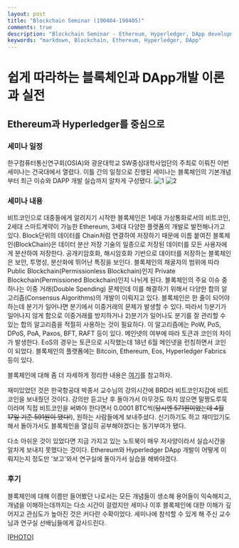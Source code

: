 ```yaml
---
layout: post
title: "Blockchain Seminar (190404-190405)"
comments: true
description: "Blockchain Seminar - Ethereum, Hyperledger, DApp development"
keywords: "markdown, Blockchain, Ethereum, Hyperledger, DApp"
---
```


# 쉽게 따라하는 블록체인과 DApp개발 이론과 실전
## Ethereum과 Hyperledger를 중심으로  

### 세미나 일정

한구컴퓨터통신연구회(OSIA)와 광운대학교 SW중심대학사업단의 주최로 이뤄진 이번 세미나는 건국대에서 열렸다. 이틀 간의 일정으로 진행된 세미나는 블록체인의 기본개념부터 최근 이슈와 DAPP 개발 실습까지 알차게 구성됐다.
![1](https://lh3.googleusercontent.com/kljmfQLeMnqFNoZo_5NUpmZhmEJ4BtQaEbxWgOGToaaatbiW3FmNjSOjJlvj1bXbNiXcaqk9Pt1ZZicnWzjeFAirmou2FeyjO4P-4xd645pwq3sDk-pmmZ1efovAKR8fGpRtI5hiYlZTY-8u23M6JxrPAJIRC7N5oQMkReFl2yi9-8gT6y2GaFSAaScZB007Jne4nr7qnTb1EXFvIb0MqwBY0arCZzuF_H4tVH3Kjo5XA0ZMSxZh-ZWUCG_dYMGZTXc73NRhohfA4QWM2T7H3eD5PUXo1hAytAIWMxY1QNoxzAc2YROjs_ymXrXvglPsGRbZz8DxJFJMcAbGuh6nddEGZZ5tfCM1Bfz1yTxRkuuSa2b9GUpdj363EYBkagyQ3V1tAYK-n54U1HaLSbsu9YHt4IRt8v0yMOtQim0smLCUVtGK1ffd6px7ZOEQe-UDPJGOjrYUNEtyaawuC00EmOvqxoMNZIoiwV_ogI109_QCv_27dEzgYQGEG3LXf928GLEgPVDC3_UDNl9HcodSUAv1gk2XnDztBVrjWGMvSSg3rVMJUzjarrugb_99jT3-pBhwfRRnIo6gieo6LAyVy7bazD5JK6QmxlJPyLni6hSUO0BIDl2BD86iSubD6XyCSATEGAqoFNU9Mz84lJqkM1J_pbbwAq8SXVDjhYTiJgpiix3mVpjbVed0gUsv_z0BMUuqKAsCDXSywTV1Kiqsp5IF=w536-h928-no)
![2](https://lh3.googleusercontent.com/ndXsv5FWRtTrTR9gTuTsu2rKzCJAFvz1kAuZaw3pooP0_O5ZNMUYl4zWKmPHo5PvqQbG2V-ogizNwtb-lqn22msKokyICrwqIEnJ_I5GN2URErUvJuzymYizbcqy5IOJLd7cxTIl0hCdhI77od0hg9JptIBc0zhAg4LDjWXt_4bZec8N0nDbvigN6gv3R0EmW3dO0bGZ6kjqeCMD5IzPc4r6nDdq8kNQAqyC2t94u9RJ1jJQ6BPE4_UW5DuBRMFalTfWaE3nf3ve9aIofrWkoSE5nOJR3gRiOaxqyCZiQ83wJpkozK0EpafvS28EE1v4OxMGQocm-wZB7R19ZSxIMweenWyo9IN1KEs6QZuZkTtw3bFZ8Ju5QXMjZhPB6R2Y3p4l3-Lib2ySSYsr3OoPsCWS2UdtADcy_ZQ-asFFihBBllsYGZDbyDvjx1PeRLObkD8Fd4KBqNE-mFlJKRJmp4N2etj9LZ13_4a1a0z57mCkE5MJi8a4xZGNl3blu4OxuiYaWZj5dEuNffLAFOPMLKww3jHoay-RvWn_IpFilyo9ya2ykXB-BTeaVUYGdwu36Fg7Nt6qwVovDCcuuTUb0golZHR38PZj7fxbTTlCEhpBnAkNPL2ZNR3-nLNCYl3yvLJIu6sLLjjw7Jm_K08hO59D7YGPmypUjj4BtauQAIhvcm5UPIr8DFzG_m7Yw7FO0YbnPul7It1TaFXzy2UgvtLl=w583-h928-no)

<div class="divider"></div>

### 세미나 내용

비트코인으로 대중들에게 알려지기 시작한 블록체인은 1세대 가상통화로서의 비트코인, 2세대 스마트계약이 가능한 Ethereum, 3세대 다양한 플랫폼의 개발로 발전해나가고 있다. Block단위의 데이터를 Chain처럼 연결하여 저장하기 때문에 이름 붙여진 블록체인(BlockChain)은 데이터 분산 저장 기술의 일종으로 저장된 데이터를 모든 사용자에게 분산하여 저장한다. 공개키암호화, 해시암호화 기반으로 데이터를 저장하는 블록체인은 보안, 투명성, 분산화에 뛰어난 특징을 보인다.
블록체인의 채굴자의 범위에 따라 Public Blockchain(Permissionless Blockchain)인지 Private Blockchain(Permissioned Blockchain)인지 나뉘게 된다.
블록체인의 주요 이슈 중 하나는 이중 거래(Double Spending) 문제인데 이를 해결하기 위해서 다양한 합의 알고리즘(Consensus Algorithms)의 개발이 이뤄지고 있다. 블록체인은 한 줄이 되어야 하는데 분기가 일어나면 분기에서 이중거래의 문제가 발생할 수 있다. 따라서 1)분기가 일어나지 않게 함으로 이중거래를 방지하거나 2)분기가 일어나도 분기를 잘 관리할 수 있는 합의 알고리즘을 적절히 사용하는 것이 필요하다. 이 알고리즘에는 PoW, PoS, DPoS, PoA, Paxos, BFT, RAFT 등이 있다.
메인넷의 여부에 따라 토큰과 코인의 차이가 발생한다. EoS의 경우는 토큰으로 시작했는데 18년 6월 메인넷을 런칭하면서 코인이 되었다.
블록체인의 플랫폼에는 Bitcoin, Ethereum, Eos, Hyperledger Fabrics 등이 있다.

블록체인에 대해 좀 더 자세하게 정리한 내용은 [여기](https://docs.google.com/document/d/1X4tqR4P61jBS6Fgjt_yZGjVINia_dgtCjfY_1DjavLo/edit?usp=sharing)를 참고하자.

재미있었던 것은 한국항공대 박종서 교수님의 강의시간에 BRD라 비트코인지갑에 비트코인을 보내줬던 것이다. 강의만 듣고난 후 돌아가서 아무것도 하지 않으면 말짱도루묵이라며 직접 비트코인을 써봐야 한다면서 0.0001 BTC씩(~~당시엔 571원이었는데 4월 17일 기준 591원이 됐다!~~), 원하는 사람들에게 보내주셨다. 신기하기도 하고 재미있기도 해서 돌아가서도 블록체인을 열심히 공부해야겠다는 동기부여가 됐다.

다소 아쉬운 것이 있었다면 지금 가지고 있는 노트북이 매우 저사양이라서 실습시간을 알차게 보내지 못했다는 것이다. Ethereum와 Hyperledger DApp 개발이 어떻게 이뤄지는지 정도만 '보고'와서 연구실에 돌아가서 실습을 해봐야겠다.

<div class="divider"></div>

### 후기

블록체인에 대해 이름만 들어봤던 나로서는 모든 개념들이 생소해 용어들이 익숙해지고, 개념을 이해하는데까지는 다소 시간이 걸렸지만 세미나 이후 블록체인에 대한 이해가 깊어지고 관심도가 높아진 것은 커다란 수확이었다. 세미나에 참석할 수 있게 해 주신 교수님과 연구실 선배님들에게 감사드린다.  

[[PHOTO]](https://photos.app.goo.gl/BPKiDXtPxSPwy6bw7)
